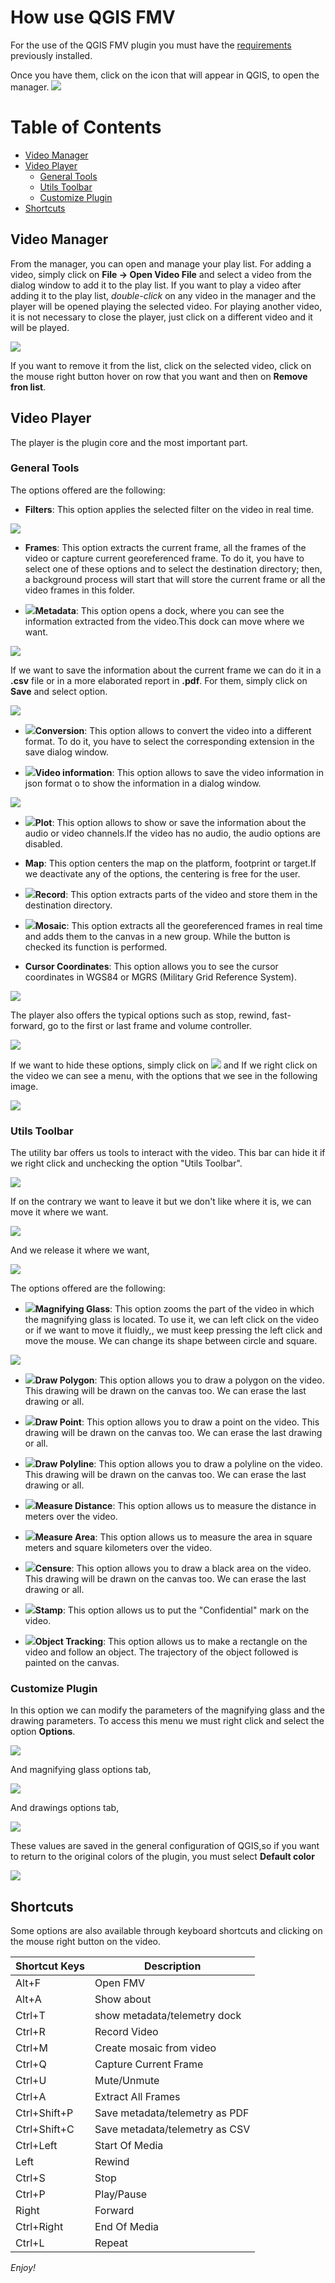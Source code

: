 
# How use QGIS FMV #

For the use of the QGIS FMV plugin you must have the [requirements](../index.md#dependencies) previously installed.

Once you have them, click on the icon that will appear in QGIS, to open the manager.  ![](code/images/icon.png)

# Table of Contents

- [Video Manager](#video-manager)
- [Video Player](#video-player)
	- [General Tools](#general-tools)
	- [Utils Toolbar](#utils-toolbar)
	- [Customize Plugin](#customize-plugin)
- [Shortcuts](#shortcuts)

##  Video Manager

From the manager, you can open and manage your play list.
For adding a video, simply click on **File -> Open Video File** and select a video from the dialog window to add it to the play list.
If you want to play a video after adding it to the play list, *double-click* on any video in the manager and the player will be opened playing the selected video. 
For playing another video, it is not necessary to close the player, just click on a different video and it will be played.

![](images/remove.png)

If you want to remove it from the list, click on the selected video, click on the mouse right button hover on row that you want and then on **Remove fron list**.

## Video Player

The player is the plugin core and the most important part. 

### General Tools

The options offered are the following:

- **Filters**: This option applies the selected filter on the video in real time.

![](images/filters.png)

- **Frames**: This option extracts the current frame, all the frames of the video or capture current georeferenced frame. To do it, you have to select one of these options and to select the destination directory; 
then, a background process will start that will store the current frame or all the video frames in this folder.

- ![](code/images/show-metadata.png)**Metadata**: This option opens a dock, where you can see the information extracted from the video.This dock can move where we want.

![](images/metadata_dock.png)

If we want to save the information about the current frame we can do it in a **.csv** file or in a more elaborated report in **.pdf**.
For them, simply click on **Save** and select option.

![](images/save_report.png)

- ![](code/images/video-converter.png)**Conversion**: This option allows to convert the video into a different format. To do it, you have to select the corresponding extension in the save dialog window.

- ![](code/images/video-info.png)**Video information**: This option allows to save the video information in json format o to show the information in a dialog window.

![](images/video_info.png)

- ![](code/images/show-bitrate.png)**Plot**: This option allows to show or save the information about the audio or video channels.If the video has no audio, the audio options are disabled.

- **Map**: This option centers the map on the platform, footprint or target.If we deactivate any of the options, the centering is free for the user.

- ![](code/images/record.png)**Record**: This option extracts parts of the video and store them in the destination directory.

- ![](code/images/mosaic.png)**Mosaic**: This option extracts all the georeferenced frames in real time and adds them to the canvas in a new group. While the button is checked its function is performed.

- **Cursor Coordinates**: This option allows you to see the cursor coordinates in WGS84 or MGRS (Military Grid Reference System).

![](images/cursor_coordinates.png)

The player also offers the typical options such as stop, rewind, fast-forward, go to the first or last frame and volume controller.

![](images/player.png)

If we want to hide these options, simply click on ![](code/images/down.png) and If we right click on the video we can see a menu, with the options that we see in the following image.

![](images/contextMenu.png)


### Utils Toolbar

The utility bar offers us tools to interact with the video. This bar can hide it if we right click and unchecking the option "Utils Toolbar".

![](images/hide_draw_toolbar.png)

If on the contrary we want to leave it but we don't like where it is, we can move it where we want.

![](images/willmove_draw_toolbar.png)

And we release it where we want,

![](images/moved_draw_toolbar.png)

The options offered are the following:

- ![](code/images/magnifier-glass.png)**Magnifying Glass**: This option zooms the part of the video in which the magnifying glass is located. To use it, we can left click on the video or if we want to move it fluidly,, we must keep pressing the left click and move the mouse. We can change its shape between circle and square.

![](images/magnifier.png)

- ![](code/images/draw-polygon.png)**Draw Polygon**: This option allows you to draw a polygon on the video. This drawing will be drawn on the canvas too. We can erase the last drawing or all.

- ![](code/images/draw-point.png)**Draw Point**: This option allows you to draw a point on the video. This drawing will be drawn on the canvas too. We can erase the last drawing or all.

- ![](code/images/draw-polyline.png)**Draw Polyline**: This option allows you to draw a polyline on the video. This drawing will be drawn on the canvas too. We can erase the last drawing or all.

- ![](code/images/ruler.png)**Measure Distance**: This option allows us to measure the distance in meters over the video.

- ![](code/images/ruler_surface.png)**Measure Area**: This option allows us to measure the area in square meters and square kilometers over the video.

- ![](code/images/censure-pencil.png)**Censure**: This option allows you to draw a black area on the video. This drawing will be drawn on the canvas too. We can erase the last drawing or all.

- ![](code/images/rubber-stamp.png)**Stamp**: This option allows us to put the "Confidential" mark on the video.

- ![](code/images/object-tracking.png)**Object Tracking**: This option allows us to make a rectangle on the video and follow an object. The trajectory of the object followed is painted on the canvas.

### Customize Plugin

In this option we can modify the parameters of the magnifying glass and the drawing parameters.
To access this menu we must right click and select the option **Options**.

![](images/contextMenu.png)

And magnifying glass options tab,

![](images/customize_magnifier.png)

And drawings options tab,

![](images/customize_drawings.png)

These values are saved in the general configuration of QGIS,so if you want to return to the original colors of the plugin, you must select **Default color**

![](images/select_color2.png)


## Shortcuts

Some options are also available through keyboard shortcuts and clicking on the mouse right button on the video.

| Shortcut Keys | Description |
| ------ | ------ |
| Alt+F | Open FMV |
| Alt+A | Show about |
| Ctrl+T | show metadata/telemetry dock |
| Ctrl+R | Record Video |
| Ctrl+M | Create mosaic from video |
| Ctrl+Q | Capture Current Frame |
| Ctrl+U | Mute/Unmute |
| Ctrl+A | Extract All Frames |
| Ctrl+Shift+P | Save metadata/telemetry as PDF |
| Ctrl+Shift+C | Save metadata/telemetry as CSV |
| Ctrl+Left | Start Of Media |
| Left | Rewind |
| Ctrl+S | Stop |
| Ctrl+P | Play/Pause |
| Right | Forward |
| Ctrl+Right | End Of Media |
| Ctrl+L | Repeat |


*Enjoy!*
